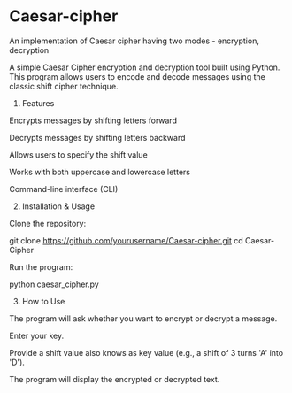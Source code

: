 # Caesar-cipher
An implementation of Caesar cipher having two modes - encryption, decryption

A simple Caesar Cipher encryption and decryption tool built using Python. This program allows users to encode and decode messages using the classic shift cipher technique.

1. Features

Encrypts messages by shifting letters forward

Decrypts messages by shifting letters backward

Allows users to specify the shift value

Works with both uppercase and lowercase letters

Command-line interface (CLI)

2. Installation & Usage

Clone the repository:

git clone https://github.com/yourusername/Caesar-cipher.git
cd Caesar-Cipher

Run the program:

python caesar_cipher.py

3. How to Use

The program will ask whether you want to encrypt or decrypt a message.

Enter your key.

Provide a shift value also knows as key value (e.g., a shift of 3 turns 'A' into 'D').

The program will display the encrypted or decrypted text.
